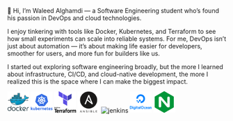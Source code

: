 👋 Hi, I’m Waleed Alghamdi — a Software Engineering student who’s found his passion in DevOps and cloud technologies.

I enjoy tinkering with tools like Docker, Kubernetes, and Terraform to see how small experiments can scale into reliable systems. For me, DevOps isn’t just about automation — it’s about making life easier for developers, smoother for users, and more fun for builders like us.

I started out exploring software engineering broadly, but the more I learned about infrastructure, CI/CD, and cloud-native development, the more I realized this is the space where I can make the biggest impact.


<p align="left">
 <img src="https://raw.githubusercontent.com/devicons/devicon/master/icons/docker/docker-original-wordmark.svg" alt="docker" width="50" height="50"/>
  <img src="https://raw.githubusercontent.com/devicons/devicon/master/icons/kubernetes/kubernetes-plain-wordmark.svg" alt="kubernetes" width="50" height="50"/>
  <img src="https://raw.githubusercontent.com/devicons/devicon/master/icons/terraform/terraform-original-wordmark.svg" alt="terraform" width="50" height="50"/>
  <img src="https://raw.githubusercontent.com/devicons/devicon/master/icons/ansible/ansible-original-wordmark.svg" alt="ansible" width="50" height="50"/>
  <img src="https://www.jenkins.io/images/logos/jenkins/jenkins.png" alt="jenkins" width="50" height="50"/>
 <img src="https://raw.githubusercontent.com/devicons/devicon/master/icons/digitalocean/digitalocean-original-wordmark.svg" alt="digitalocean" width="50" height="50"/>
  <img src="https://raw.githubusercontent.com/devicons/devicon/master/icons/nginx/nginx-original.svg" alt="nginx" width="50" height="50"/>
</p>
